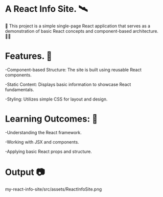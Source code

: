 # A React Info Site. 🛰️
🥁 This project is a simple single-page React application that serves as a demonstration of basic React concepts and component-based architecture. 🍄‍🟫

# Features. 🎯

-Component-based Structure: The site is built using reusable React components. 

-Static Content: Displays basic information to showcase React fundamentals.

-Styling: Utilizes simple CSS for layout and design.

# Learning Outcomes: 🎨

-Understanding the React framework.

-Working with JSX and components.

-Applying basic React props and structure.

# Output 📷
my-react-info-site/src/assets/ReactInfoSite.png



